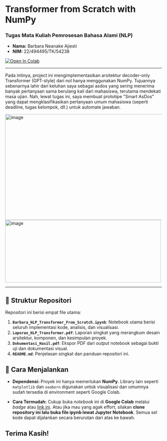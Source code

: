 # Transformer from Scratch with NumPy 
### Tugas Mata Kuliah Pemrosesan Bahasa Alami (NLP)

- **Nama:** Barbara Neanake Ajiesti
- **NIM:** 22/494495/TK/54238

[![Open In Colab](https://colab.research.google.com/assets/colab-badge.svg)](https://drive.google.com/file/d/1pjlB8n3V139YseCJDl3LmaHbnWY4RtRl/view?usp=sharing)

---

Pada intinya, project ini mengimplementasikan arsitektur decoder-only Transformer (GPT-style) dari nol hanya menggunakan NumPy. Tujuannya sebenarnya lahir dari keluhan saya sebagai asdos yang sering menerima banyak pertanyaan sama berulang kali dari mahasiswa, terutama mendekati masa ujian. Nah, lewat tugas ini, saya membuat prototipe "Smart AsDos" yang dapat mengklasifikasikan pertanyaan umum mahasiswa (seperti deadline, tugas kelompok, dll.) untuk automate jawaban.

<img width="581" height="340" alt="image" src="https://github.com/user-attachments/assets/ac9779d0-e360-4746-8faa-f179a94d5149" />
<img width="501" height="201" alt="image" src="https://github.com/user-attachments/assets/bb8a254f-67ea-47dd-9941-2ad19a1e908d" />


---

## 📂 Struktur Repositori

Repositori ini berisi empat file utama:

1.  **`Barbara_NLP_Transformer_From_Scratch.ipynb`**: Notebook utama berisi seluruh implementasi kode, analisis, dan visualisasi.
2.  **`Laporan_NLP_Transformer.pdf`**: Laporan singkat yang merangkum desain arsitektur, komponen, dan kesimpulan proyek.
3.  **`Dokumentasi_Hasil.pdf`**: Ekspor PDF dari *output* notebook sebagai bukti uji dan dokumentasi visual.
4.  **`README.md`**: Penjelasan singkat dan panduan repositori ini.

## 🚀 Cara Menjalankan

-   **Dependensi:** Proyek ini hanya memerlukan **NumPy**. Library lain seperti `matplotlib` dan `seaborn` digunakan untuk visualisasi dan umumnya sudah tersedia di environment seperti Google Colab.

-   **Cara Termudah:** Cukup buka *notebook* ini di **Google Colab** melalui *badge* atau [link ini](https://drive.google.com/file/d/1pjlB8n3V139YseCJDl3LmaHbnWY4RtRl/view?usp=sharing). Atau jika mau yang agak effort, silakan **clone repository ini lalu buka file ipynb lewat Jupyter Notebook**. Semua sel kode dapat dijalankan secara berurutan dari atas ke bawah.

## Terima Kasih!
